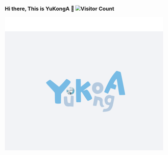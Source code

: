 ### Hi there, This is YuKongA 👋 ![Visitor Count](https://profile-counter.glitch.me/YuKongA/count.svg)

<div style="position:relative; display: flex; flex-wrap: nowrap;"> 
    <img style='position:absolute; z-index:1;' src='https://github.com/YuKongA/YuKongA/blob/main/res/YuKongA_FOT-Yuruka%20Std.png?raw=true' width='496px'/>
</div> 

[![Readme Card](https://github-readme-stats-one-bice.vercel.app/api?username=YuKongA&show_icons=true&role=OWNER,ORGANIZATION_MEMBER,COLLABORATOR)](#)

<div style="position:relative; display: flex; flex-wrap: nowrap;"> 
    <img style='position:absolute; z-index:1;' src='https://github.com/YuKongA/YuKongA/blob/main/res/YuKongA-GIF.gif?raw=true' width='496px'/>
</div> 
